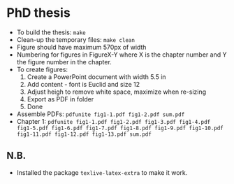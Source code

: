 # PhD thesis

- To build the thesis: `make`
- Clean-up the temporary files: `make clean`
- Figure should have maximum 570px of width
- Numbering for figures in FigureX-Y where X is the chapter number and Y the figure number in the chapter.
- To create figures:
    1. Create a PowerPoint document with width 5.5 in
    2. Add content - font is Euclid and size 12
    3. Adjust heigh to remove white space, maximize when re-sizing
    4. Export as PDF in folder
    5. Done
- Assemble PDFs: `pdfunite fig1-1.pdf fig1-2.pdf sum.pdf`
- Chapter 1: `pdfunite fig1-1.pdf fig1-2.pdf fig1-3.pdf fig1-4.pdf fig1-5.pdf fig1-6.pdf fig1-7.pdf fig1-8.pdf fig1-9.pdf fig1-10.pdf fig1-11.pdf fig1-12.pdf fig1-13.pdf sum.pdf`

## N.B.
- Installed the package `texlive-latex-extra` to make it work.
